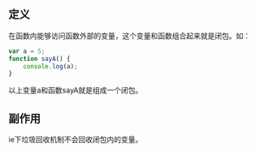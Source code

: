 ## 定义

在函数内能够访问函数外部的变量，这个变量和函数组合起来就是闭包。如：

```js
var a = 5;
function sayA() {
	console.log(a);
}
```

以上变量a和函数sayA就是组成一个闭包。

## 副作用

ie下垃圾回收机制不会回收闭包内的变量。